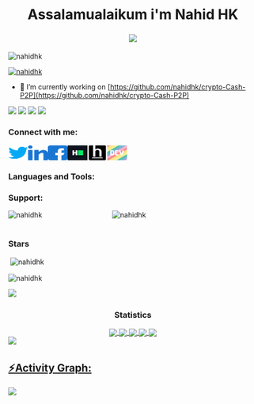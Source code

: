 <h1 align="center">Assalamualaikum i'm Nahid HK</h1>
<h3 align="center"><p> <a href="https://nahidhk.info">
  <img src="https://readme-typing-svg.demolab.com?font=Fira+Code&weight=10&size=30&pause=1&color=F78325&center=true&vCenter=true&random=falsh&width=1000&lines=I+AM+A+WEB+DEVELOPER+;I+AM+A+ELECTRIC+REAPING;I+AM+A+ELECTRIC+CIRCUIT+DEVELOPER+;I+AM+AUDIO+EDITOR+"/></a>
</p></h3>
<p align="left"> <img src="https://komarev.com/ghpvc/?username=nahidhk&label=Profile%20views&color=0e75b6&style=flat" alt="nahidhk" /> </p>

<p align="left"> <a href="https://github.com/ryo-ma/github-profile-trophy"><img src="https://github-profile-trophy.vercel.app/?username=nahidhk&theme=default" alt="nahidhk" /></a> </p>

- 🔭 I’m currently working on [https://github.com/nahidhk/crypto-Cash-P2P](https://github.com/nahidhk/crypto-Cash-P2P)



<div> <a href="https://twitter.com/NAHIDHK)" target="_blank"><img src="https://img.shields.io/badge/Twitter-1DA1F2?style=for-the-badge&logo=twitter&logoColor=white" target="_blank"></a>
<a href="https://www.linkedin.com/in/nahidhk" target="_blank"><img src="https://img.shields.io/badge/LinkedIn-0077B5?style=for-the-badge&logo=linkedin&logoColor=white" target="_blank"></a>
<a href="https://github.com/nahidhk" target="_blank"><img src="https://img.shields.io/badge/GitHub-100000?style=for-the-badge&logo=github&logoColor=white" target="_blank"></a>
<a href = "mailto:info@nahidhk.info"><img src="https://img.shields.io/badge/-Gmail-%23333?style=for-the-badge&logo=gmail&logoColor=white" target="_blank"></a>
</div><h3 align="left">Connect with me:</h3>
<p align="left">
<a href="https://twitter.com/NAHIDHK)" target="blank"><img align="center" src="https://raw.githubusercontent.com/teamedwardforever/Readme-Generator/71f25dd8b98329b168142a6b782a107b75eab178/svg/Social/twitter.svg" alt="NAHIDHK)" height="30" width="40" /></a><a href="https://linkedin.com/in/nahidhk" target="blank"><img align="center" src="https://raw.githubusercontent.com/teamedwardforever/Readme-Generator/71f25dd8b98329b168142a6b782a107b75eab178/svg/Social/linked-in-alt.svg" alt="nahidhk" height="30" width="40" /></a><a href="https://fb.com/nahid.hk.bd" target="blank"><img align="center" src="https://raw.githubusercontent.com/teamedwardforever/Readme-Generator/71f25dd8b98329b168142a6b782a107b75eab178/svg/Social/facebook.svg" alt="nahid.hk.bd" height="30" width="40" /></a><a href="https://www.hackerrank.com/nahidhk" target="blank"><img align="center" src="https://raw.githubusercontent.com/teamedwardforever/Readme-Generator/71f25dd8b98329b168142a6b782a107b75eab178/svg/Social/hackerrank.svg" alt="nahidhk" height="30" width="40" /></a><a href="https://www.hackerearth.com/@nahidhk" target="blank"><img align="center" src="https://raw.githubusercontent.com/teamedwardforever/Readme-Generator/71f25dd8b98329b168142a6b782a107b75eab178/svg/Social/hackerearth.svg" alt="@nahidhk" height="30" width="40" /></a><a href="https://dev.to/nahidhk" target="blank"><img align="center" src="https://raw.githubusercontent.com/teamedwardforever/Readme-Generator/71f25dd8b98329b168142a6b782a107b75eab178/svg/Social/devto.svg" alt="nahidhk" height="30" width="40" /></a></p>

<h3 align="left">Languages and Tools:</h3>
<p align="left">













</p>

<h3 align="left">Support:</h3>
<p><a href="https://www.buymeacoffee.com/nahidhk"> <img align="left" src="https://cdn.buymeacoffee.com/buttons/v2/default-yellow.png" height="50" width="210" alt="nahidhk" /></a><a href="https://ko-fi.com/nahidhk"> <img align="left" src="https://cdn.ko-fi.com/cdn/kofi3.png?v=3" height="50" width="210" alt="nahidhk" /></a></p><br><br>

<h3 align="left">Stars</h3>
<p>&nbsp;<img align="center" height="180em" src="https://github-readme-stats.vercel.app/api?username=nahidhk&show_icons=true&locale=en&theme=" alt="nahidhk" /></p>

<p><img align="center" height="180em" src="https://github-readme-streak-stats.herokuapp.com/?user=nahidhk&theme=" alt="nahidhk" /></p>

<img src="https://user-images.githubusercontent.com/73097560/115834477-dbab4500-a447-11eb-908a-139a6edaec5c.gif"><h3 align="center">Statistics</h3>
<div align="center">
<a href="https://github.com/nahidhk">
<img align="center" src="http://github-profile-summary-cards.vercel.app/api/cards/stats?username=nahidhk&theme=2077" height="180em" />
<img align="center" src="http://github-profile-summary-cards.vercel.app/api/cards/most-commit-language?username=nahidhk&theme=2077" height="180em" />
<img align="center" src="http://github-profile-summary-cards.vercel.app/api/cards/repos-per-language?username=nahidhk&theme=2077" height="180em" />
<img align="center" src="http://github-profile-summary-cards.vercel.app/api/cards/productive-time?username=nahidhk&theme=2077" height="180em" />
<img align="center" src="http://github-profile-summary-cards.vercel.app/api/cards/profile-details?username=nahidhk&theme=2077" height="180em" />
</div>
<img src="https://user-images.githubusercontent.com/73097560/115834477-dbab4500-a447-11eb-908a-139a6edaec5c.gif"><h2 align="left">⚡Activity Graph:</h2>
<img align="center" src="https://github-readme-activity-graph.vercel.app/graph?username=nahidhk&theme=default"/>
